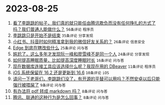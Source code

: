 # 2023-08-25

1. [看了李跳跳的帖子，我们真的就只能任由腾讯欺负而没有任何挣扎的方式了吗？我们普通人能做什么？](https://www.v2ex.com/t/968150) `56条评论` `程序员`
1. [李跳跳只是开始不是结束](https://www.v2ex.com/t/968145) `35条评论` `分享发现`
1. [小红书、抖音时如何精准拿到我的微信好友关系的？](https://www.v2ex.com/t/968144) `26条评论` `信息安全`
1. [Edge 到底在瞎改些什么](https://www.v2ex.com/t/968155) `25条评论` `问与答`
1. [尴尬了，这么多年才发现阮一峰和廖雪峰不是同一个人](https://www.v2ex.com/t/968159) `24条评论` `分享发现`
1. [如何提高睡眠质量，比如提高深度睡眠时长](https://www.v2ex.com/t/968153) `16条评论` `问与答`
1. [现在数据库连接工具应该选择什么呢？我现在用的 DBeaver](https://www.v2ex.com/t/968163) `11条评论` `程序员`
1. [iOS 系统保留在 16.2 还是更新到 16.6](https://www.v2ex.com/t/968165) `10条评论` `iOS`
1. [请问一下老哥们，李跳跳们没了，有开源的平替可以用吗？不然安卓以后只能强行被喂屎了](https://www.v2ex.com/t/968169) `9条评论` `问与答`
1. [有办法将 pdf 转成 markdown 吗？](https://www.v2ex.com/t/968162) `8条评论` `问与答`
1. [腾讯、联通的这种行为是怎么回事？](https://www.v2ex.com/t/968152) `8条评论` `问与答`
